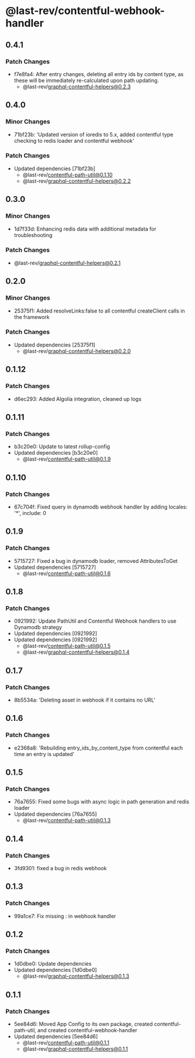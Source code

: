 # @last-rev/contentful-webhook-handler

## 0.4.1

### Patch Changes

- f7e8fa4: After entry changes, deleting all entry ids by content type, as these will be immediately re-calculated upon path updating.
  - @last-rev/graphql-contentful-helpers@0.2.3

## 0.4.0

### Minor Changes

- 71bf23b: 'Updated version of ioredis to 5.x, added contentful type checking to redis loader and contentful webhook'

### Patch Changes

- Updated dependencies [71bf23b]
  - @last-rev/contentful-path-util@0.1.10
  - @last-rev/graphql-contentful-helpers@0.2.2

## 0.3.0

### Minor Changes

- 1d7f33d: Enhancing redis data with additional metadata for troubleshooting

### Patch Changes

- @last-rev/graphql-contentful-helpers@0.2.1

## 0.2.0

### Minor Changes

- 25375f1: Added resolveLinks:false to all contentful createClient calls in the framework

### Patch Changes

- Updated dependencies [25375f1]
  - @last-rev/graphql-contentful-helpers@0.2.0

## 0.1.12

### Patch Changes

- d6ec293: Added Algolia integration, cleaned up logs

## 0.1.11

### Patch Changes

- b3c20e0: Update to latest rollup-config
- Updated dependencies [b3c20e0]
  - @last-rev/contentful-path-util@0.1.9

## 0.1.10

### Patch Changes

- 67c704f: Fixed query in dynamodb webhook handler by adding locales: '\*', include: 0

## 0.1.9

### Patch Changes

- 5715727: Fixed a bug in dynamodb loader, removed AttributesToGet
- Updated dependencies [5715727]
  - @last-rev/contentful-path-util@0.1.6

## 0.1.8

### Patch Changes

- 0921992: Update PathUtil and Contentful Webhook handlers to use Dynamodb strategy
- Updated dependencies [0921992]
- Updated dependencies [0921992]
  - @last-rev/contentful-path-util@0.1.5
  - @last-rev/graphql-contentful-helpers@0.1.4

## 0.1.7

### Patch Changes

- 8b5534a: 'Deleting asset in webhook if it contains no URL'

## 0.1.6

### Patch Changes

- e2368a8: 'Rebuilding entry_ids_by_content_type from contentful each time an entry is updated'

## 0.1.5

### Patch Changes

- 76a7655: Fixed some bugs with async logic in path generation and redis loader
- Updated dependencies [76a7655]
  - @last-rev/contentful-path-util@0.1.3

## 0.1.4

### Patch Changes

- 3fd9301: fixed a bug in redis webhook

## 0.1.3

### Patch Changes

- 99a1ce7: Fix missing : in webhook handler

## 0.1.2

### Patch Changes

- 1d0dbe0: Update dependencies
- Updated dependencies [1d0dbe0]
  - @last-rev/graphql-contentful-helpers@0.1.3

## 0.1.1

### Patch Changes

- 5ee84d6: Moved App Config to its own package, created contentful-path-util, and created contentful-webhook-handler
- Updated dependencies [5ee84d6]
  - @last-rev/contentful-path-util@0.1.1
  - @last-rev/graphql-contentful-helpers@0.1.1
